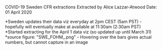 COVID-19 Sweden CFR extractions
Extracted by Alice Lazzar-Atwood
Date: 01 April 2020

*Sweden updates their data viz everyday at 2pm CEST (5am PST) - hopefully will eventually make at available at 11:30am (2:30am PST)
*Started extracting for the April 1 data viz (so updated up until March 31)
*source figure: "SWE_FOHM_<date>.png" - Hovering over the bars gives actual numbers, but cannot capture in an image

